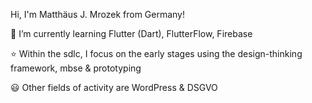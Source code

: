 Hi, I'm Matthäus J. Mrozek from Germany!

🌱 I’m currently learning Flutter (Dart), FlutterFlow, Firebase

:star: Within the sdlc, I focus on the early stages using the design-thinking framework, mbse & prototyping

:smiley: Other fields of activity are WordPress & DSGVO



<!---
mjmrozek/mjmrozek is a ✨ special ✨ repository because its `README.md` (this file) appears on your GitHub profile.
You can click the Preview link to take a look at your changes.
--->
